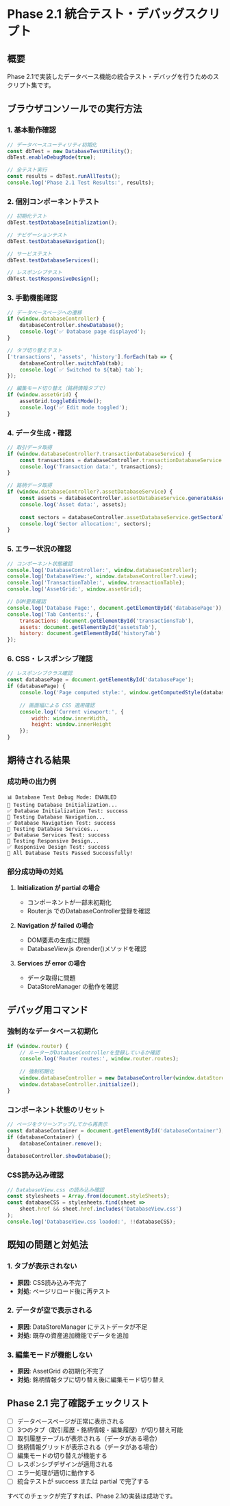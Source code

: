 # Phase 2.1 統合テスト・デバッグスクリプト

## 概要
Phase 2.1で実装したデータベース機能の統合テスト・デバッグを行うためのスクリプト集です。

## ブラウザコンソールでの実行方法

### 1. 基本動作確認

```javascript
// データベースユーティリティ初期化
const dbTest = new DatabaseTestUtility();
dbTest.enableDebugMode(true);

// 全テスト実行
const results = dbTest.runAllTests();
console.log('Phase 2.1 Test Results:', results);
```

### 2. 個別コンポーネントテスト

```javascript
// 初期化テスト
dbTest.testDatabaseInitialization();

// ナビゲーションテスト
dbTest.testDatabaseNavigation();

// サービステスト
dbTest.testDatabaseServices();

// レスポンシブテスト
dbTest.testResponsiveDesign();
```

### 3. 手動機能確認

```javascript
// データベースページへの遷移
if (window.databaseController) {
    databaseController.showDatabase();
    console.log('✅ Database page displayed');
}

// タブ切り替えテスト
['transactions', 'assets', 'history'].forEach(tab => {
    databaseController.switchTab(tab);
    console.log(`✅ Switched to ${tab} tab`);
});

// 編集モード切り替え（銘柄情報タブで）
if (window.assetGrid) {
    assetGrid.toggleEditMode();
    console.log('✅ Edit mode toggled');
}
```

### 4. データ生成・確認

```javascript
// 取引データ取得
if (window.databaseController?.transactionDatabaseService) {
    const transactions = databaseController.transactionDatabaseService.getAllTransactions();
    console.log('Transaction data:', transactions);
}

// 銘柄データ取得
if (window.databaseController?.assetDatabaseService) {
    const assets = databaseController.assetDatabaseService.generateAssetSummaries();
    console.log('Asset data:', assets);
    
    const sectors = databaseController.assetDatabaseService.getSectorAllocation();
    console.log('Sector allocation:', sectors);
}
```

### 5. エラー状況の確認

```javascript
// コンポーネント状態確認
console.log('DatabaseController:', window.databaseController);
console.log('DatabaseView:', window.databaseController?.view);
console.log('TransactionTable:', window.transactionTable);
console.log('AssetGrid:', window.assetGrid);

// DOM要素確認
console.log('Database Page:', document.getElementById('databasePage'));
console.log('Tab Contents:', {
    transactions: document.getElementById('transactionsTab'),
    assets: document.getElementById('assetsTab'),
    history: document.getElementById('historyTab')
});
```

### 6. CSS・レスポンシブ確認

```javascript
// レスポンシブクラス確認
const databasePage = document.getElementById('databasePage');
if (databasePage) {
    console.log('Page computed style:', window.getComputedStyle(databasePage));
    
    // 画面幅による CSS 適用確認
    console.log('Current viewport:', {
        width: window.innerWidth,
        height: window.innerHeight
    });
}
```

## 期待される結果

### 成功時の出力例
```
📊 Database Test Debug Mode: ENABLED
🔧 Testing Database Initialization...
✅ Database Initialization Test: success
🧭 Testing Database Navigation...
✅ Database Navigation Test: success
🔧 Testing Database Services...
✅ Database Services Test: success
📱 Testing Responsive Design...
✅ Responsive Design Test: success
🎉 All Database Tests Passed Successfully!
```

### 部分成功時の対処

1. **Initialization が partial の場合**
   - コンポーネントが一部未初期化
   - Router.js でのDatabaseController登録を確認

2. **Navigation が failed の場合**
   - DOM要素の生成に問題
   - DatabaseView.js のrender()メソッドを確認

3. **Services が error の場合**
   - データ取得に問題
   - DataStoreManager の動作を確認

## デバッグ用コマンド

### 強制的なデータベース初期化
```javascript
if (window.router) {
    // ルーターがDatabaseControllerを登録しているか確認
    console.log('Router routes:', window.router.routes);
    
    // 強制初期化
    window.databaseController = new DatabaseController(window.dataStoreManager);
    window.databaseController.initialize();
}
```

### コンポーネント状態のリセット
```javascript
// ページをクリーンアップしてから再表示
const databaseContainer = document.getElementById('databaseContainer');
if (databaseContainer) {
    databaseContainer.remove();
}
databaseController.showDatabase();
```

### CSS読み込み確認
```javascript
// DatabaseView.css の読み込み確認
const stylesheets = Array.from(document.styleSheets);
const databaseCSS = stylesheets.find(sheet => 
    sheet.href && sheet.href.includes('DatabaseView.css')
);
console.log('DatabaseView.css loaded:', !!databaseCSS);
```

## 既知の問題と対処法

### 1. タブが表示されない
- **原因**: CSS読み込み不完了
- **対処**: ページリロード後に再テスト

### 2. データが空で表示される
- **原因**: DataStoreManager にテストデータが不足
- **対処**: 既存の資産追加機能でデータを追加

### 3. 編集モードが機能しない
- **原因**: AssetGrid の初期化不完了
- **対処**: 銘柄情報タブに切り替え後に編集モード切り替え

## Phase 2.1 完了確認チェックリスト

- [ ] データベースページが正常に表示される
- [ ] 3つのタブ（取引履歴・銘柄情報・編集履歴）が切り替え可能
- [ ] 取引履歴テーブルが表示される（データがある場合）
- [ ] 銘柄情報グリッドが表示される（データがある場合）
- [ ] 編集モードの切り替えが機能する
- [ ] レスポンシブデザインが適用される
- [ ] エラー処理が適切に動作する
- [ ] 統合テストが success または partial で完了する

すべてのチェックが完了すれば、Phase 2.1の実装は成功です。